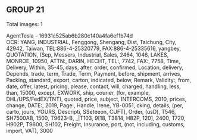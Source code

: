 ## GROUP 21
Total images: 1  

AgentTesla - 16931c525ab6b280c140a4fa6ef1b74d  
OCR: YANG, INDUSTRIAL, Fenggong, Shengang, Dist, Taichung, City, 42942, Taiwan, TEL:886-4-25320779, FAX:886-4-25335616, yangbey, QUOTATION, (Sep, Messers, Industrial, Sales, 2464, 1046, LAKES, MONROE, 10950, ATTN:, DARIN, HECHT, TEL:, 7742, FAX:, 7758, Time, Delivery, Within, 35-45, days, after, order, confirmed, Location, delivery, Depends, trade, term, Trade, Term, Payment, before, shipment, arrives, Packing, standard, export, carton, indicated, below, Remark, Validity:, from, date, offer, latest, pricing, please, contact, will, charged, handling, less, than, 15000, except, EXWORK, ship, courier, (for, example, DHL/UPS/FedEX/TNT), quoted, price, subject, INTERCOMS, 2010, prices, change, DATE:, 2019, Page:, Handle, Irene, YB-0051, cking, details, (per, carto, jours, YOURS, Descripti, SSeteeon, CUFT], Order, (usD), T546, SH7500AB, 1500, T9623-B, _|T103, 9[18, T3814, H82P, 120], 2400, T720, H902P, T9600, SH102, Freight, Insurance, port, (not, including, customs, import, VAT), 3000  

